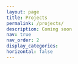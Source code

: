 ```yaml
---
layout: page
title: Projects
permalink: /projects/
description: Coming soon
nav: true
nav_order: 2
display_categories: 
horizontal: false
---
```

